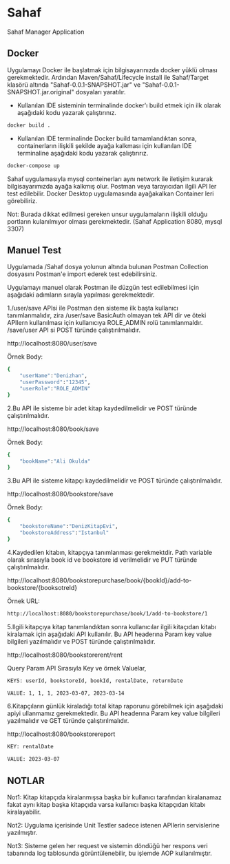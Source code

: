 # Sahaf
Sahaf Manager Application

## Docker
Uygulamayı Docker ile başlatmak için bilgisayarınızda docker yüklü olması gerekmektedir.
Ardından Maven/Sahaf/Lifecycle install ile Sahaf/Target klasörü altında "Sahaf-0.0.1-SNAPSHOT.jar" ve "Sahaf-0.0.1-SNAPSHOT.jar.original" dosyaları yaratılır.

* Kullanılan IDE sisteminin terminalinde docker'ı build etmek için ilk olarak aşağıdaki kodu yazarak çalıştırınız.
```sh  
docker build .
```

* Kullanılan IDE terminalinde Docker build tamamlandıktan sonra, containerların ilişkili şekilde ayağa kalkması için kullanılan IDE terminaline aşağıdaki kodu yazarak çalıştırırız.
```sh
docker-compose up
```

Sahaf uygulamasıyla mysql conteinerları aynı network ile iletişim kurarak bilgisayarımızda ayağa kalkmış olur. Postman veya tarayıcıdan ilgili API ler test edilebilir.
Docker Desktop uygulamasında ayağakalkan Container leri görebiliriz.

Not: Burada dikkat edilmesi gereken unsur uygulamaların ilişkili olduğu portların kulanılmıyor olması gerekmektedir. 
(Sahaf Application 8080, mysql 3307)

## Manuel Test

Uygulamada /Sahaf dosya yolunun altında bulunan Postman Collection dosyasını Postman'e import ederek test edebilirsiniz.

Uygulamayı manuel olarak Postman ile düzgün test edilebilmesi için aşağıdaki adımların sırayla yapılması gerekmektedir.

1./user/save APIsi ile Postman den sisteme ilk başta kullanıcı tanımlanmalıdır, zira /user/save BasicAuth olmayan tek API dir ve öteki APIlern kullanılması için kullanıcıya ROLE_ADMIN rolü tanımlanmaldır. /save/user API si POST türünde çalıştırılmalıdır. 

http://localhost:8080/user/save

Örnek Body:
```sh
{
    "userName":"Denizhan",
    "userPassword":"12345",
    "userRole":"ROLE_ADMIN"
}
```

2.Bu API ile sisteme bir adet kitap kaydedilmelidir ve POST türünde çalıştırılmalıdır. 

http://localhost:8080/book/save

Örnek Body:
```sh
{
    "bookName":"Ali Okulda"
}
```

3.Bu API ile sisteme kitapçı kaydedilmelidir ve POST türünde çalıştırılmalıdır. 

http://localhost:8080/bookstore/save

Örnek Body:
```sh
{
    "bookstoreName":"DenizKitapEvi",
    "bookstoreAddress":"Istanbul"
}
```
4.Kaydedilen kitabın, kitapçıya tanımlanması gerekmektdir. Path variable olarak sırasıyla book id ve bookstore id verilmelidir ve PUT türünde çalıştırılmalıdır. 

http://localhost:8080/bookstorepurchase/book/{bookId}/add-to-bookstore/{booksotreId}

Örnek URL:
```sh
http://localhost:8080/bookstorepurchase/book/1/add-to-bookstore/1
```

5.Ilgili kitapçıya kitap tanımlandıktan sonra kullanıcılar ilgili kitaçıdan kitabı kiralamak için aşağıdaki API kullanılır. Bu API headerına Param key value bilgileri yazılmalıdır ve POST türünde çalıştırılmalıdır. 

http://localhost:8080/bookstorerent/rent

Query Param API Sırasıyla Key ve örnek Valuelar,

```sh
KEYS: userId, bookstoreId, bookId, rentalDate, returnDate
```
```sh
VALUE: 1, 1, 1, 2023-03-07, 2023-03-14
```

6.Kitapçıların günlük kiraladığı total kitap raporunu görebilmek için aşağıdaki apiyi ullanmamız gerekmektedir. Bu API headerına Param key value bilgileri yazılmalıdır ve GET türünde çalıştırılmalıdır.

http://localhost:8080/bookstorereport

```sh
KEY: rentalDate
```
```sh
VALUE: 2023-03-07
```
## NOTLAR
Not1: Kitap kitapçıda kiralanmışsa başka bir kullanıcı tarafından kiralanamaz fakat aynı kitap başka kitapçıda varsa kullanıcı başka kitapçıdan kitabı kiralayabilir. 

Not2: Uygulama içerisinde Unit Testler sadece istenen APIlerin servislerine yazılmıştır.

Not3: Sisteme gelen her request ve sistemin döndüğü her respons veri tabanında log tablosunda görüntülenebilir, bu işlemde AOP kullanılmıştır.
  
  
  
  
  
  
  
